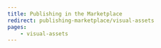 ```yaml
---
title: Publishing in the Marketplace
redirect: publishing-marketplace/visual-assets
pages:
    - visual-assets
---
```

